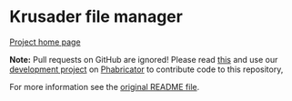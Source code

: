 
# Krusader file manager

[Project home page](https://krusader.org/)

**Note:** Pull requests on GitHub are ignored! Please read [this](https://community.kde.org/Infrastructure/Github_Mirror) and use our [development project](https://phabricator.kde.org/project/view/79/) on [Phabricator](https://community.kde.org/Infrastructure/Phabricator) to contribute code to this repository,

For more information see the [original README file](README).
